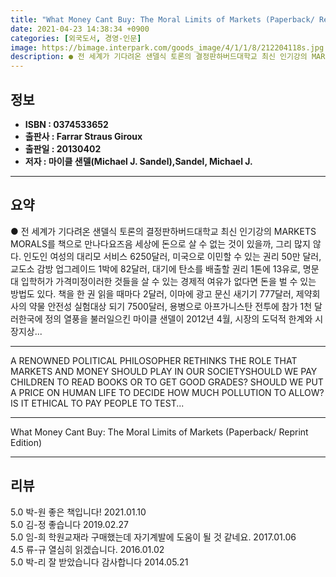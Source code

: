 ```yaml
---
title: "What Money Cant Buy: The Moral Limits of Markets (Paperback/ Reprint Edition)"
date: 2021-04-23 14:38:34 +0900
categories: [외국도서, 경영-인문]
image: https://bimage.interpark.com/goods_image/4/1/1/8/212204118s.jpg
description: ● 전 세계가 기다려온 샌델식 토론의 결정판하버드대학교 최신 인기강의 MARKETS   MORALS를 책으로 만나다요즈음 세상에 돈으로 살 수 없는 것이 있을까, 그리 많지 않다. 인도인 여성의 대리모 서비스 6250달러, 미국으로 이민할 수 있는 권리 50만 달러, 교도소 감방 업그
---
```


## **정보**

- **ISBN : 0374533652**
- **출판사 : Farrar Straus   Giroux**
- **출판일 : 20130402**
- **저자 : 마이클 샌델(Michael J. Sandel),Sandel, Michael J.**

------



## **요약**

●  전 세계가 기다려온 샌델식 토론의 결정판하버드대학교 최신 인기강의 MARKETS   MORALS를 책으로 만나다요즈음 세상에 돈으로 살 수 없는 것이 있을까, 그리 많지 않다. 인도인 여성의 대리모 서비스 6250달러, 미국으로 이민할 수 있는 권리 50만 달러, 교도소 감방 업그레이드 1박에 82달러, 대기에 탄소를 배출할 권리 1톤에 13유로, 명문대 입학허가 가격미정이러한 것들을 살 수 있는 경제적 여유가 없다면 돈을 벌 수 있는 방법도 있다. 책을 한 권 읽을 때마다 2달러, 이마에 광고 문신 새기기 777달러, 제약회사의 약물 안전성 실험대상 되기 7500달러, 용병으로 아프가니스탄 전투에 참가 1천 달러한국에 정의 열풍을 불러일으킨 마이클 샌델이 2012년 4월, 시장의 도덕적 한계와 시장지상...

------

A RENOWNED POLITICAL PHILOSOPHER RETHINKS THE ROLE THAT MARKETS AND MONEY SHOULD PLAY IN OUR SOCIETYSHOULD WE PAY CHILDREN TO READ BOOKS OR TO GET GOOD GRADES? SHOULD WE PUT A PRICE ON HUMAN LIFE TO DECIDE HOW MUCH POLLUTION TO ALLOW? IS IT ETHICAL TO PAY PEOPLE TO TEST... 

------


What Money Cant Buy: The Moral Limits of Markets (Paperback/ Reprint Edition) 

------


## **리뷰** 

5.0 박-원 좋은 책입니다! 2021.01.10 <br/>5.0 김-정 좋습니다  2019.02.27 <br/>5.0 임-희 학원교재라 구매했는데 자기계발에 도움이 될 것 같네요. 2017.01.06 <br/>4.5 류-규 열심히 읽겠습니다. 2016.01.02 <br/>5.0 박-리 잘 받았습니다 감사합니다 2014.05.21 <br/>